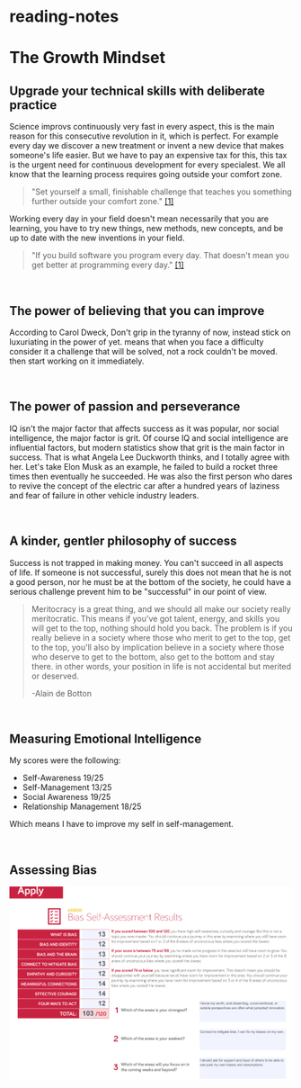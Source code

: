 # reading-notes

# The Growth Mindset

## Upgrade your technical skills with deliberate practice

Science improvs continuously very fast in every aspect, this is the main reason for this consecutive revolution in it, which is perfect. For example every day we discover a new treatment or invent a new device that makes someone's life easier. But we have to pay an expensive tax for this, this tax is the urgent need for continuous development for every specialest. We all know that the learning process requires going outside your comfort zone.

 >"Set yourself a small, finishable challenge that teaches you something further outside your comfort zone." [[1]](https://web.archive.org/web/20160616225417/http://www.happybearsoftware.com/upgrade-your-technical-skills-with-deliberate-practice)

Working every day in your field doesn't mean necessarily that you are learning, you have to try new things, new methods, new concepts, and be up to date with the new inventions in your field.

> "If you build software you program every day. That doesn't mean you get better at programming every day."   [[1]](https://web.archive.org/web/20160616225417/http://www.happybearsoftware.com/upgrade-your-technical-skills-with-deliberate-practice) 

<br>

## The power of believing that you can improve

According to Carol Dweck, Don't grip in the tyranny of now, instead stick on luxuriating in the power of yet. means that when you face a difficulty consider it a challenge that will be solved, not a rock couldn't be moved. then start working on it immediately.

<br>

## The power of passion and perseverance

IQ isn't the major factor that affects success as it was popular, nor social intelligence, the major factor is grit. Of course IQ and social intelligence are influential factors, but modern statistics show that grit is the main factor in success.
That is what Angela Lee Duckworth thinks, and I totally agree with her. Let's take Elon Musk as an example, he failed to build a rocket three times then eventually he succeeded. He was also the first person who dares to revive the concept of the electric car after a hundred years of laziness and fear of failure in other vehicle industry leaders.

<br>

## A kinder, gentler philosophy of success

Success is not trapped in making money. You can't succeed in all aspects of life. If someone is not successful, surely this does not mean that he is not a good person, nor he must be at the bottom of the society, he could have a serious challenge prevent him to be "successful" in our point of view. 
> Meritocracy is a great thing, and we should all make our society really meritocratic. This means if you've got talent, energy, and skills you will get to the top, nothing should hold you back. The problem is if you really believe in a society where those who merit to get to the top, get to the top, you'll also by implication believe in a society where those who deserve to get to the bottom, also get to the bottom and stay there. in other words, your position in life is not accidental but merited or deserved.
>
> -Alain de Botton

<br>

## Measuring Emotional Intelligence

My scores were the following:
- Self-Awareness 19/25
- Self-Management 13/25
- Social Awareness 19/25
- Relationship Management 18/25

Which means I have to improve my self in self-management.

<br>

## Assessing Bias

![my results](./imgs/bias.png)
